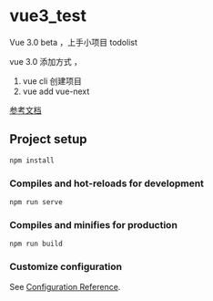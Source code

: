 # vue3_test
  Vue 3.0 beta ，上手小项目  todolist
 
  vue 3.0 添加方式  ，
  1. vue cli 创建项目
  2. vue add vue-next
  
  [参考文档](https://vue-composition-api-rfc.netlify.app/zh/api.html#setup)  
## Project setup
```
npm install
```

### Compiles and hot-reloads for development
```
npm run serve
```

### Compiles and minifies for production
```
npm run build
```

### Customize configuration
See [Configuration Reference](https://cli.vuejs.org/config/).
